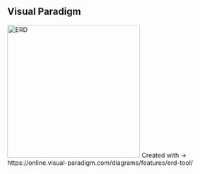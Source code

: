 ## Visual Paradigm
<img src=".HR_COMPANY_ERD" width="300" title="ERD"> 
Created with -> https://online.visual-paradigm.com/diagrams/features/erd-tool/
